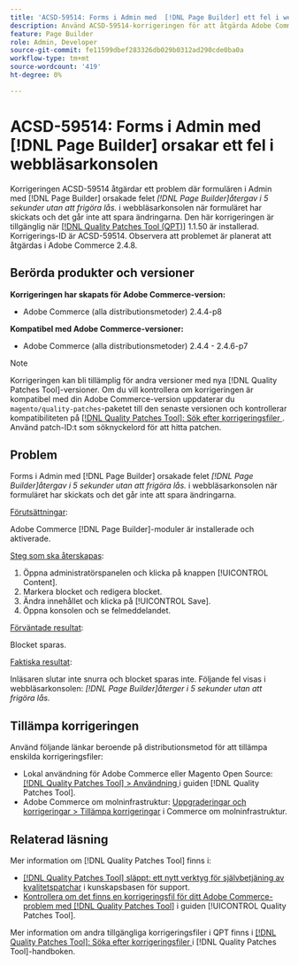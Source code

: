 ```yaml
---
title: 'ACSD-59514: Forms i Admin med  [!DNL Page Builder] ett fel i webbläsarkonsolen'
description: Använd ACSD-59514-korrigeringen för att åtgärda Adobe Commerce-problemet där formulär i Admin med  [!DNL Page Builder] orsakade felet [!DNL Page Builder] återgav i 5 sekunder utan att frigöra lås. i webbläsarkonsolen när formuläret har skickats och ändringarna kan inte sparas.
feature: Page Builder
role: Admin, Developer
source-git-commit: fe11599dbef283326db029b0312ad290cde0ba0a
workflow-type: tm+mt
source-wordcount: '419'
ht-degree: 0%

---
```



# ACSD-59514: Forms i Admin med [!DNL Page Builder] orsakar ett fel i webbläsarkonsolen

Korrigeringen ACSD-59514 åtgärdar ett problem där formulären i Admin med [!DNL Page Builder] orsakade felet *[!DNL Page Builder]återgav i 5 sekunder utan att frigöra lås.* i webbläsarkonsolen när formuläret har skickats och det går inte att spara ändringarna. Den här korrigeringen är tillgänglig när [[!DNL Quality Patches Tool (QPT)]](https://experienceleague.adobe.com/sv/docs/commerce-knowledge-base/kb/announcements/commerce-announcements/magento-quality-patches-released-new-tool-to-self-serve-quality-patches) 1.1.50 är installerad. Korrigerings-ID är ACSD-59514. Observera att problemet är planerat att åtgärdas i Adobe Commerce 2.4.8.

## Berörda produkter och versioner

**Korrigeringen har skapats för Adobe Commerce-version:**

* Adobe Commerce (alla distributionsmetoder) 2.4.4-p8

**Kompatibel med Adobe Commerce-versioner:**

* Adobe Commerce (alla distributionsmetoder) 2.4.4 - 2.4.6-p7

>[!NOTE]
>
>Korrigeringen kan bli tillämplig för andra versioner med nya [!DNL Quality Patches Tool]-versioner. Om du vill kontrollera om korrigeringen är kompatibel med din Adobe Commerce-version uppdaterar du `magento/quality-patches`-paketet till den senaste versionen och kontrollerar kompatibiliteten på [[!DNL Quality Patches Tool]: Sök efter korrigeringsfiler ](https://experienceleague.adobe.com/tools/commerce-quality-patches/index.html?lang=sv-SE). Använd patch-ID:t som söknyckelord för att hitta patchen.

## Problem

Forms i Admin med [!DNL Page Builder] orsakade felet *[!DNL Page Builder]återgav i 5 sekunder utan att frigöra lås.* i webbläsarkonsolen när formuläret har skickats och det går inte att spara ändringarna.

<u>Förutsättningar</u>:

Adobe Commerce [!DNL Page Builder]-moduler är installerade och aktiverade.

<u>Steg som ska återskapas</u>:

1. Öppna administratörspanelen och klicka på knappen [!UICONTROL Content].
1. Markera blocket och redigera blocket.
1. Ändra innehållet och klicka på [!UICONTROL Save].
1. Öppna konsolen och se felmeddelandet.

<u>Förväntade resultat</u>:

Blocket sparas.

<u>Faktiska resultat</u>:

Inläsaren slutar inte snurra och blocket sparas inte. Följande fel visas i webbläsarkonsolen:
*[!DNL Page Builder]återger i 5 sekunder utan att frigöra lås.*

## Tillämpa korrigeringen

Använd följande länkar beroende på distributionsmetod för att tillämpa enskilda korrigeringsfiler:

* Lokal användning för Adobe Commerce eller Magento Open Source: [[!DNL Quality Patches Tool] > Användning ](/help/tools/quality-patches-tool/usage.md) i guiden [!DNL Quality Patches Tool].
* Adobe Commerce om molninfrastruktur: [Uppgraderingar och korrigeringar > Tillämpa korrigeringar](https://experienceleague.adobe.com/docs/commerce-cloud-service/user-guide/develop/upgrade/apply-patches.html?lang=sv-SE) i Commerce om molninfrastruktur.

## Relaterad läsning

Mer information om [!DNL Quality Patches Tool] finns i:

* [[!DNL Quality Patches Tool] släppt: ett nytt verktyg för självbetjäning av kvalitetspatchar](https://experienceleague.adobe.com/sv/docs/commerce-knowledge-base/kb/announcements/commerce-announcements/magento-quality-patches-released-new-tool-to-self-serve-quality-patches) i kunskapsbasen för support.
* [Kontrollera om det finns en korrigeringsfil för ditt Adobe Commerce-problem med  [!DNL Quality Patches Tool]](/help/tools/quality-patches-tool/patches-available-in-qpt/check-patch-for-magento-issue-with-magento-quality-patches.md) i guiden [!UICONTROL Quality Patches Tool].


Mer information om andra tillgängliga korrigeringsfiler i QPT finns i [[!DNL Quality Patches Tool]: Söka efter korrigeringsfiler ](https://experienceleague.adobe.com/tools/commerce-quality-patches/index.html?lang=sv-SE) i [!DNL Quality Patches Tool]-handboken.
